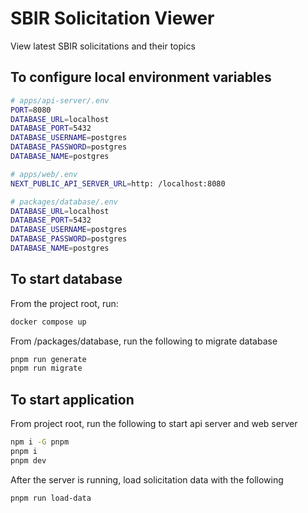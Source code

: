 # SBIR Solicitation Viewer
View latest SBIR solicitations and their topics

## To configure local environment variables
```sh
# apps/api-server/.env
PORT=8080
DATABASE_URL=localhost
DATABASE_PORT=5432
DATABASE_USERNAME=postgres
DATABASE_PASSWORD=postgres
DATABASE_NAME=postgres
```

```sh
# apps/web/.env
NEXT_PUBLIC_API_SERVER_URL=http: /localhost:8080 
```

```sh
# packages/database/.env
DATABASE_URL=localhost
DATABASE_PORT=5432
DATABASE_USERNAME=postgres
DATABASE_PASSWORD=postgres
DATABASE_NAME=postgres 
```

## To start database
From the project root, run:
```sh
docker compose up
```

From /packages/database, run the following to migrate database
```sh
pnpm run generate
pnpm run migrate
```

## To start application
From project root, run the following to start api server and web server
```sh
npm i -G pnpm
pnpm i
pnpm dev
```

After the server is running, load solicitation data with the following
```sh
pnpm run load-data
```
